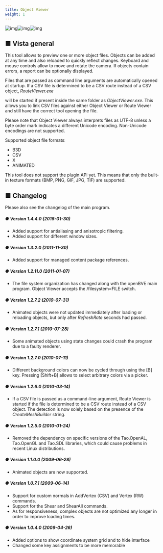 ```yaml
---
title: Object Viewer
weight: 1
---
```


![img](/images/tool_objectviewer_screenshot_1.png)![img](/images/tool_objectviewer_screenshot_2.png)![img](/images/tool_objectviewer_screenshot_3.png)

## ■ Vista general

This tool allows to preview one or more object files. Objects can be added at any time and also reloaded to quickly reflect changes. Keyboard and mouse controls allow to move and rotate the camera. If objects contain errors, a report can be optionally displayed.

Files that are passed as command line arguments are automatically opened at startup. If a CSV file is determined to be a CSV route instead of a CSV object, *RouteViewer.exe*

 will be started if present inside the same folder as *ObjectViewer.exe*. This allows you to link CSV files against either Object Viewer or Route Viewer and still have the correct tool opening the file.

Please note that Object Viewer always interprets files as UTF-8 unless a byte order mark indicates a different Unicode encoding. Non-Unicode encodings are not supported.

Supported object file formats:

- B3D
- CSV
- X
- ANIMATED

This tool does not support the plugin API yet. This means that only the built-in texture formats (BMP, PNG, GIF, JPG, TIF) are supported.

## ■ Changelog

Please also see the changelog of the main program.

##### ● Version 1.4.4.0 (2016-01-30)

- Added support for antialiasing and anisotropic filtering.  
- Added support for different window sizes.  

##### ● Version 1.3.2.0 (2011-11-30)

- Added support for managed content package references.  

##### ● Version 1.2.11.0 (2011-01-07)

- The file system organization has changed along with the openBVE main program. Object Viewer accepts the /filesystem=FILE switch.

##### ● Version 1.2.7.2 (2010-07-31)

- Animated objects were not updated immediately after loading or reloading objects, but only after *RefreshRate* seconds had passed.

##### ● Version 1.2.7.1 (2010-07-28)

- Some animated objects using state changes could crash the program due to a faulty renderer.

##### ● Version 1.2.7.0 (2010-07-11)

- Different background colors can now be cycled through using the [B] key. Pressing [Shift+B] allows to select arbitrary colors via a picker.

##### ● Version 1.2.6.0 (2010-03-14)

- If a CSV file is passed as a command-line argument, Route Viewer is started if the file is determined to be a CSV route instead of a CSV object. The detection is now solely based on the presence of the *CreateMeshBuilder* string.

##### ● Version 1.2.5.0 (2010-01-24)

- Removed the dependency on specific versions of the Tao.OpenAL, Tao.OpenGL and Tao.SDL libraries, which could cause problems in recent Linux distributions.

##### ● Version 1.1.0.0 (2009-06-28)

- Animated objects are now supported.  

##### ● Version 1.0.7.1 (2009-06-14)

- Support for custom normals in AddVertex (CSV) and Vertex (RW) commands.
- Support for the Shear and ShearAll commands.
- As for responsiveness, complex objects are not optimized any longer in order to improve loading times.

##### ● Version 1.0.4.0 (2009-04-26)

- Added options to show coordinate system grid and to hide interface
- Changed some key assignments to be more memorable
